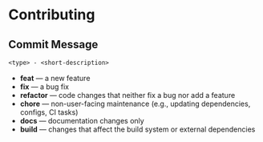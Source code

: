 # Contributing

## Commit Message

```txt
<type> - <short-description>
```

* **feat** — a new feature
* **fix** — a bug fix
* **refactor** — code changes that neither fix a bug nor add a feature
* **chore** — non-user-facing maintenance (e.g., updating dependencies, configs, CI tasks)
* **docs** — documentation changes only
* **build** — changes that affect the build system or external dependencies
